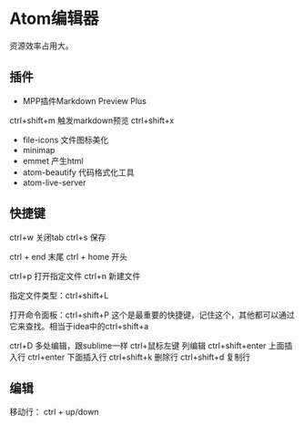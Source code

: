 # Atom编辑器

资源效率占用大。

## 插件
* MPP插件Markdown Preview Plus

ctrl+shift+m 触发markdown预览
ctrl+shift+x

* file-icons 文件图标美化
* minimap
* emmet 产生html
* atom-beautify 代码格式化工具
* atom-live-server


## 快捷键
ctrl+w 关闭tab
ctrl+s 保存

ctrl + end 末尾
ctrl + home 开头

ctrl+p 打开指定文件
ctrl+n 新建文件

指定文件类型：ctrl+shift+L


打开命令面板：ctrl+shift+P 这个是最重要的快捷键，记住这个，其他都可以通过它来查找。相当于idea中的ctrl+shift+a



ctrl+D 多处编辑，跟sublime一样
ctrl+鼠标左键 列编辑
ctrl+shift+enter 上面插入行
ctrl+enter 下面插入行
ctrl+shift+k 删除行
ctrl+shift+d 复制行


## 编辑
移动行： ctrl + up/down
